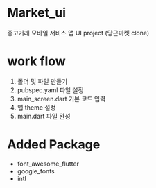 # Market_ui
중고거래 모바일 서비스 앱 UI project (당근마켓 clone)

# work flow
1. 폴더 및 파일 만들기
2. pubspec.yaml 파일 설정
3. main_screen.dart 기본 코드 입력
4. 앱 theme 설정
5. main.dart 파일 완성

# Added Package
* font_awesome_flutter
* google_fonts
* intl